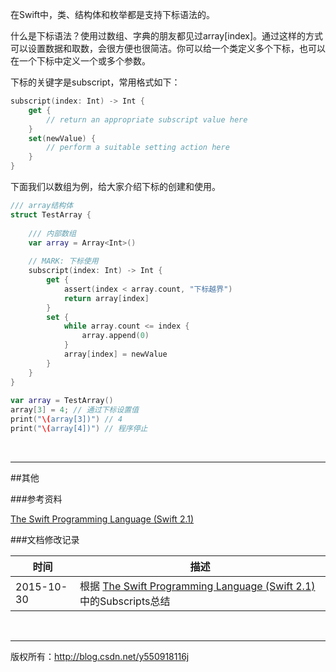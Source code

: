 在Swift中，类、结构体和枚举都是支持下标语法的。

什么是下标语法？使用过数组、字典的朋友都见过array[index]。通过这样的方式可以设置数据和取数，会很方便也很简洁。你可以给一个类定义多个下标，也可以在一个下标中定义一个或多个参数。

下标的关键字是subscript，常用格式如下：

```Swift
subscript(index: Int) -> Int {
    get {
        // return an appropriate subscript value here
    }
    set(newValue) {
        // perform a suitable setting action here
    }
}
```

下面我们以数组为例，给大家介绍下标的创建和使用。

```Swift
/// array结构体
struct TestArray {
    
    /// 内部数组
    var array = Array<Int>()
    
    // MARK: 下标使用
    subscript(index: Int) -> Int {
        get {
            assert(index < array.count, "下标越界")
            return array[index]
        }
        set {
            while array.count <= index {
                array.append(0)
            }
            array[index] = newValue
        }
    }
}
    
var array = TestArray()
array[3] = 4; // 通过下标设置值
print("\(array[3])") // 4
print("\(array[4])") // 程序停止
```

&#160;

----------

##其他

###参考资料

 [The Swift Programming Language (Swift 2.1)](https://developer.apple.com/library/ios/documentation/Swift/Conceptual/Swift_Programming_Language/ErrorHandling.html)

###文档修改记录

| 时间 | 描述 |
| ---- | ---- |
| 2015-10-30 | 根据 [The Swift Programming Language (Swift 2.1)](https://developer.apple.com/library/ios/documentation/Swift/Conceptual/Swift_Programming_Language/ErrorHandling.html)中的Subscripts总结 |

&#160;

----------

版权所有：http://blog.csdn.net/y550918116j